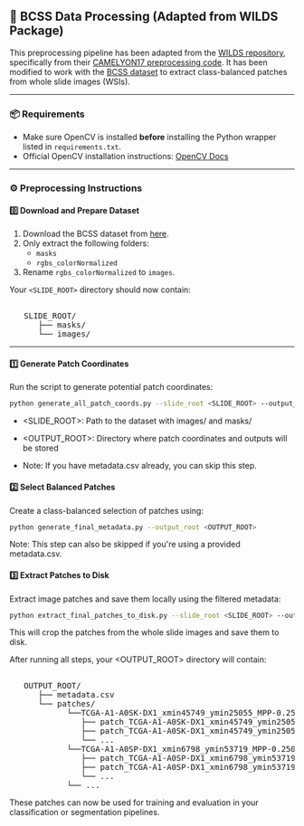 ## 🧩 BCSS Data Processing (Adapted from WILDS Package)

This preprocessing pipeline has been adapted from the [WILDS repository](https://github.com/p-lambda/wilds), specifically from their [CAMELYON17 preprocessing code](https://github.com/p-lambda/wilds/tree/main/dataset_preprocessing/camelyon17). It has been modified to work with the [BCSS dataset](https://github.com/PathologyDataScience/BCSS) to extract class-balanced patches from whole slide images (WSIs).

---

### 📦 Requirements

- Make sure OpenCV is installed **before** installing the Python wrapper listed in `requirements.txt`.
- Official OpenCV installation instructions: [OpenCV Docs](https://docs.opencv.org/4.x/df/d65/tutorial_table_of_content_introduction.html)

---

### ⚙️ Preprocessing Instructions

#### 0️⃣ Download and Prepare Dataset

1. Download the BCSS dataset from [here](https://github.com/PathologyDataScience/BCSS).
2. Only extract the following folders:
   - `masks`
   - `rgbs_colorNormalized`
3. Rename `rgbs_colorNormalized` to `images`.

Your `<SLIDE_ROOT>` directory should now contain:


<pre>  
   SLIDE_ROOT/ 
      ├── masks/
      └── images/
</pre>

---

#### 1️⃣ Generate Patch Coordinates

Run the script to generate potential patch coordinates:

```bash
python generate_all_patch_coords.py --slide_root <SLIDE_ROOT> --output_root <OUTPUT_ROOT>
```
- <SLIDE_ROOT>: Path to the dataset with images/ and masks/

- <OUTPUT_ROOT>: Directory where patch coordinates and outputs will be stored

- Note: If you have metadata.csv already, you can skip this step.

#### 2️⃣ Select Balanced Patches
Create a class-balanced selection of patches using:
```bash
python generate_final_metadata.py --output_root <OUTPUT_ROOT>
```
Note: This step can also be skipped if you're using a provided metadata.csv.

#### 3️⃣ Extract Patches to Disk
Extract image patches and save them locally using the filtered metadata:
```bash
python extract_final_patches_to_disk.py --slide_root <SLIDE_ROOT> --output_root <OUTPUT_ROOT>
```
This will crop the patches from the whole slide images and save them to disk.

After running all steps, your <OUTPUT_ROOT> directory will contain:

<pre>  
   OUTPUT_ROOT/ 
      ├── metadata.csv 
      └── patches/
            └──TCGA-A1-A0SK-DX1_xmin45749_ymin25055_MPP-0.2500.png/
               ├── patch_TCGA-A1-A0SK-DX1_xmin45749_ymin25055_MPP-0.2500.png_x_450_y_450.png 
               ├── patch_TCGA-A1-A0SK-DX1_xmin45749_ymin25055_MPP-0.2500.png_x_450_y_540.png 
               └── ... 
            └──TCGA-A1-A0SP-DX1_xmin6798_ymin53719_MPP-0.2500.png/
               ├── patch_TCGA-A1-A0SP-DX1_xmin6798_ymin53719_MPP-0.2500.png_x_450_y_450.png
               ├── patch_TCGA-A1-A0SP-DX1_xmin6798_ymin53719_MPP-0.2500.png_x_450_y_540.png 
               └── ... 
            └── ...
</pre>

These patches can now be used for training and evaluation in your classification or segmentation pipelines.


